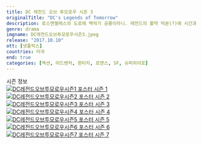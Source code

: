 ```yaml
---
title: DC 레전드 오브 투모로우 시즌 3
originalTitle: "DC's Legends of Tomorrow"
description: 로스앤젤레스의 도로에 백악기 공룡이라니. 레전드의 활약 덕분(?)에 시간과 장소, 그리고 그 속의 생명체들까지 모두 뒤죽박죽이 되어 버렸다. 이때 어디선가 나타나 레전드의 해산을 알리는 립 헌터. 레전드는 이렇게 흩어지고 마는가.
genre: drama
imgname: DC레전드오브투모로우시즌3.jpeg
release: "2017.10.10"
ott: [넷플릭스]
countries: 미국
end: true
categories: [액션, 어드벤처, 판타지, 로맨스, SF, 슈퍼히어로]
---
```


<div class="title bold">시즌 정보</div>

<div class="season-list">
<div class="item">
<a href="/drama/DC레전드오브투모로우시즌1" >
<img src="/poster/DC레전드오브투모로우시즌1.jpeg" alt="DC레전드오브투모로우시즌1 포스터 ">
시즌 1</a>
</div>

<div class="item">
<a href="/drama/DC레전드오브투모로우시즌2" >
<img src="/poster/DC레전드오브투모로우시즌2.jpeg" alt="DC레전드오브투모로우시즌2 포스터 ">
시즌 2</a>
</div>

<div class="item">
<a href="/drama/DC레전드오브투모로우시즌3" >
<img src="/poster/DC레전드오브투모로우시즌3.jpeg" alt="DC레전드오브투모로우시즌3 포스터 ">
시즌 3</a>
</div>

<div class="item">
<a href="/drama/DC레전드오브투모로우시즌4" >
<img src="/poster/DC레전드오브투모로우시즌4.jpeg" alt="DC레전드오브투모로우시즌4 포스터 ">
시즌 4</a>
</div>

<div class="item">
<a href="/drama/DC레전드오브투모로우시즌5" >
<img src="/poster/DC레전드오브투모로우시즌5.jpeg" alt="DC레전드오브투모로우시즌5 포스터 ">
시즌 5</a>
</div>

<div class="item">
<a href="/drama/DC레전드오브투모로우시즌6" >
<img src="/poster/DC레전드오브투모로우시즌6.jpeg" alt="DC레전드오브투모로우시즌6 포스터 ">
시즌 6</a>
</div>

<div class="item">
<a href="/drama/DC레전드오브투모로우시즌7" >
<img src="/poster/DC레전드오브투모로우시즌7.jpeg" alt="DC레전드오브투모로우시즌7 포스터 ">
시즌 7</a>
</div>
</div>
